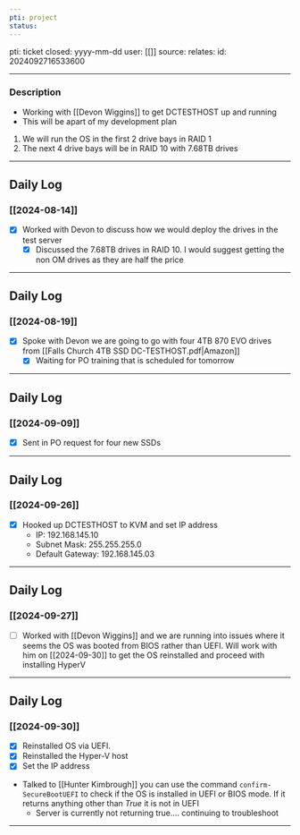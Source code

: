 ```yaml
---
pti: project
status:
---
```

pti: ticket 
closed: yyyy-mm-dd
user: [[]]
source: 
relates: 
id: 2024092716533600

---
### Description
- Working with [[Devon Wiggins]] to get DCTESTHOST up and running
- This will be apart of my development plan

1. We will run the OS in the first 2 drive bays in RAID 1
2. The next 4 drive bays will be in RAID 10 with 7.68TB drives

---
## Daily Log
### [[2024-08-14]]
- [x] Worked with Devon to discuss how we would deploy the drives in the test server
	- [x] Discussed the 7.68TB drives in RAID 10. I would suggest getting the non OM drives as they are half the price
---
## Daily Log
### [[2024-08-19]]
- [x] Spoke with Devon we are going to go with four 4TB 870 EVO drives from [[Falls Church 4TB SSD DC-TESTHOST.pdf|Amazon]]
    - [x] Waiting for PO training that is scheduled for tomorrow
---
## Daily Log
### [[2024-09-09]]
- [x] Sent in PO request for four new SSDs
---
## Daily Log
### [[2024-09-26]]
- [x] Hooked up DCTESTHOST to KVM and set IP address
	- IP: 192.168.145.10
	- Subnet Mask: 255.255.255.0
	- Default Gateway: 192.168.145.03
---
## Daily Log
### [[2024-09-27]]
- [ ] Worked with [[Devon Wiggins]] and we are running into issues where it seems the OS was booted from BIOS rather than UEFI. Will work with him on [[2024-09-30]] to get the OS reinstalled and proceed with installing HyperV
---
## Daily Log
### [[2024-09-30]]
- [x] Reinstalled OS via UEFI.
- [x] Reinstalled the Hyper-V host 
- [x] Set the IP address
- Talked to [[Hunter Kimbrough]] you can use the command ``confirm-SecureBootUEFI`` to check if the OS is installed in UEFI or BIOS mode. If it returns anything other than *True* it is not in UEFI
	- Server is currently not returning true.... continuing to troubleshoot
---








